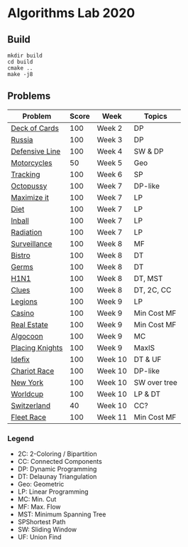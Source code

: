 # Algorithms Lab 2020

## Build

```shell script
mkdir build
cd build
cmake ..
make -j8
```

## Problems

| Problem                                               | Score | Week      | Topics        | 
| ----------------------------------------------------- | ----- | --------- | ------------- |
| [Deck of Cards](src/deck_of_cards.cpp)      | 100   | Week 2    | DP            |
| [Russia](src/russia_official_solution.cpp)  | 100   | Week 3    | DP            |
| [Defensive Line](src/defensive_line.cpp)    | 100   | Week 4    | SW & DP       |
| [Motorcycles](src/motorcycles.cpp)          | 50    | Week 5    | Geo           |
| [Tracking](src/tracking.cpp)                | 100   | Week 6    | SP            |
| [Octopussy](src/octopussy.cpp)              | 100   | Week 7    | DP-like       |
| [Maximize it](src/maximizeit.cpp)               | 100   | Week 7    | LP            | 
| [Diet](src/diet.cpp)                            | 100   | Week 7    | LP            | 
| [Inball](src/inball.cpp)                        | 100   | Week 7    | LP            | 
| [Radiation](src/radiation.cpp)                  | 100   | Week 7    | LP            | 
| [Surveillance](src/surveillance.cpp)        | 100   | Week 8    | MF            |
| [Bistro](src/bistro.cpp)                        | 100   | Week 8    | DT            | 
| [Germs](src/germs.cpp)                          | 100   | Week 8    | DT            | 
| [H1N1](src/h1n1.cpp)                            | 100   | Week 8    | DT, MST       | 
| [Clues](src/clues.cpp)                          | 100   | Week 8    | DT, 2C, CC    | 
| [Legions](src/legions.cpp)                  | 100   | Week 9    | LP            |
| [Casino](src/casino.cpp)                        | 100   | Week 9    | Min Cost MF   |
| [Real Estate](src/real_estate.cpp)              | 100   | Week 9    | Min Cost MF   |
| [Algocoon](src/algocoon.cpp)                    | 100   | Week 9    | MC            |
| [Placing Knights](src/real_estate.cpp)          | 100   | Week 9    | MaxIS         |
| [Idefix](src/idefix.cpp)                    | 100   | Week 10   | DT & UF       |
| [Chariot Race](src/chariot_race.cpp)           | 100   | Week 10   | DP-like       |
| [New York](src/new_york.cpp)                   | 100   | Week 10   | SW over tree  |
| [Worldcup](src/worldcup.cpp)                   | 100   | Week 10   | LP & DT       |
| [Switzerland](src/switzerland.cpp)             | 40    | Week 10   | CC?           |
| [Fleet Race](src/fleetrace.cpp)             | 100   | Week 11   | Min Cost MF   |

### Legend
- 2C: 2-Coloring / Bipartition
- CC: Connected Components
- DP: Dynamic Programming
- DT: Delaunay Triangulation
- Geo: Geometric
- LP: Linear Programming
- MC: Min. Cut
- MF: Max. Flow
- MST: Minimum Spanning Tree
- SPShortest Path
- SW: Sliding Window
- UF: Union Find
